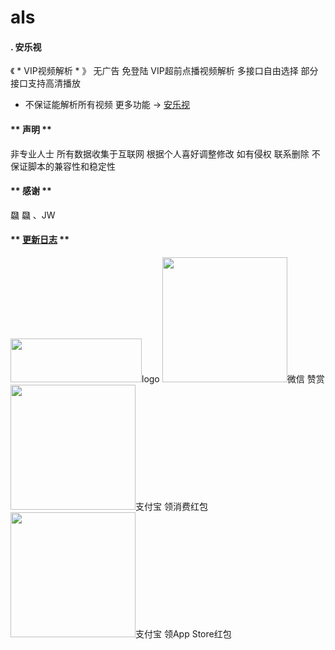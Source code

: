 # als

#### . 安乐视

《 * VIP视频解析 * 》
无广告 免登陆 VIP超前点播视频解析
多接口自由选择 部分接口支持高清播放
* 不保证能解析所有视频
更多功能 -> [安乐视](https://greasyfork.org/zh-CN/scripts/453746-%E5%AE%89%E4%B9%90%E8%A7%86)

####  ** 声明 ** 

非专业人士 所有数据收集于互联网
根据个人喜好调整修改 如有侵权 联系删除
不保证脚本的兼容性和稳定性

####  ** 感谢 ** 

飝 飝 、JW

####  ** [更新日志](https://github.com/shling680/anls/blob/main/uplog.md) **

<img width="210px" height="70px" src="https://greasyfork.s3.us-east-2.amazonaws.com/ei1h373r3vykus1iqc9wzp8mx9ub"/>logo
<img width="200px" height="200px" src="https://greasyfork.s3.us-east-2.amazonaws.com/s212tkjjhh09iz4bcai0qi96qr4i"/>微信 赞赏
<img width="200px" height="200px" src="https://greasyfork.s3.us-east-2.amazonaws.com/lmbe6ryvwj29v6nry2jqzm4u5ynn"/>支付宝 领消费红包
<img width="200px" height="200px" src="https://greasyfork.s3.us-east-2.amazonaws.com/eia4vq8muxhhk15drhku8esy5fmc"/>支付宝 领App Store红包
